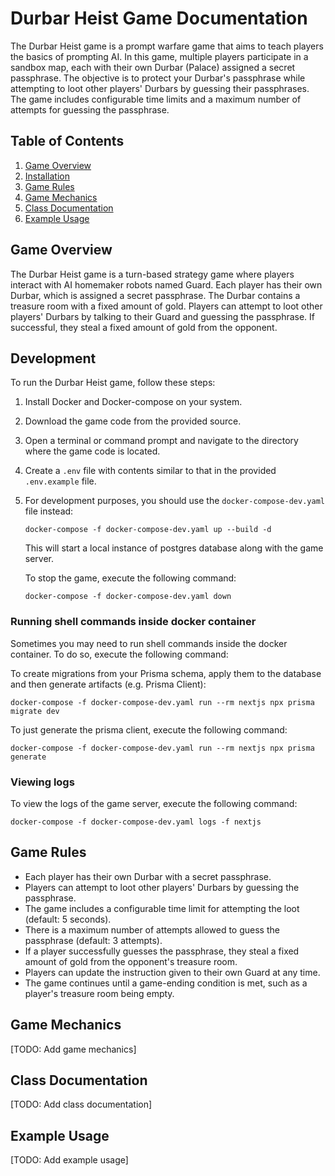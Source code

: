# Durbar Heist Game Documentation

The Durbar Heist game is a prompt warfare game that aims to teach players the basics of prompting AI. In this game, multiple players participate in a sandbox map, each with their own Durbar (Palace) assigned a secret passphrase. The objective is to protect your Durbar's passphrase while attempting to loot other players' Durbars by guessing their passphrases. The game includes configurable time limits and a maximum number of attempts for guessing the passphrase.

## Table of Contents

1. [Game Overview](#game-overview)
2. [Installation](#installation)
3. [Game Rules](#game-rules)
4. [Game Mechanics](#game-mechanics)
5. [Class Documentation](#class-documentation)
6. [Example Usage](#example-usage)

## Game Overview

The Durbar Heist game is a turn-based strategy game where players interact with AI homemaker robots named Guard. Each player has their own Durbar, which is assigned a secret passphrase. The Durbar contains a treasure room with a fixed amount of gold. Players can attempt to loot other players' Durbars by talking to their Guard and guessing the passphrase. If successful, they steal a fixed amount of gold from the opponent.

## Development

To run the Durbar Heist game, follow these steps:

1. Install Docker and Docker-compose on your system.
2. Download the game code from the provided source.
3. Open a terminal or command prompt and navigate to the directory where the game code is located.
4. Create a `.env` file with contents similar to that in the provided `.env.example` file.
5. For development purposes, you should use the `docker-compose-dev.yaml` file instead:

    ```docker-compose -f docker-compose-dev.yaml up --build -d```

    This will start a local instance of postgres database along with the game server.

    To stop the game, execute the following command:

    ```docker-compose -f docker-compose-dev.yaml down```

### Running shell commands inside docker container

Sometimes you may need to run shell commands inside the docker container. To do so, execute the following command:

To create migrations from your Prisma schema, apply them to the database and then generate artifacts (e.g. Prisma Client):

```docker-compose -f docker-compose-dev.yaml run --rm nextjs npx prisma migrate dev```

To just generate the prisma client, execute the following command:

```docker-compose -f docker-compose-dev.yaml run --rm nextjs npx prisma generate```

### Viewing logs

To view the logs of the game server, execute the following command:

```docker-compose -f docker-compose-dev.yaml logs -f nextjs```

## Game Rules

- Each player has their own Durbar with a secret passphrase.
- Players can attempt to loot other players' Durbars by guessing the passphrase.
- The game includes a configurable time limit for attempting the loot (default: 5 seconds).
- There is a maximum number of attempts allowed to guess the passphrase (default: 3 attempts).
- If a player successfully guesses the passphrase, they steal a fixed amount of gold from the opponent's treasure room.
- Players can update the instruction given to their own Guard at any time.
- The game continues until a game-ending condition is met, such as a player's treasure room being empty.

## Game Mechanics

[TODO: Add game mechanics]

## Class Documentation

[TODO: Add class documentation]

## Example Usage

[TODO: Add example usage]
